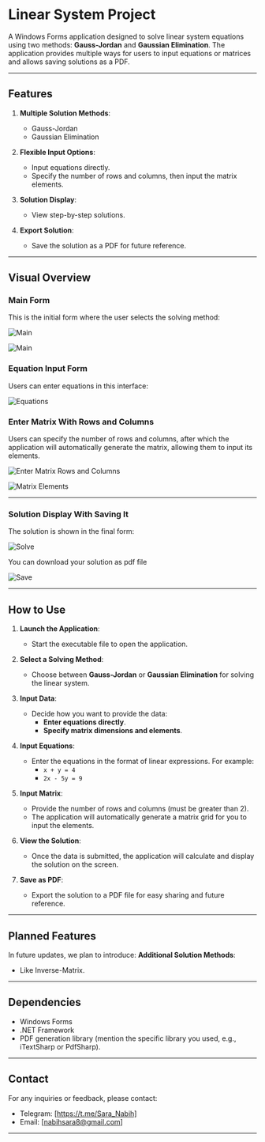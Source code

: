 # **Linear System Project**

A Windows Forms application designed to solve linear system equations using two methods: **Gauss-Jordan** and **Gaussian Elimination**. The application provides multiple ways for users to input equations or matrices and allows saving solutions as a PDF.

---

## **Features**  
1. **Multiple Solution Methods**:  
   - Gauss-Jordan  
   - Gaussian Elimination  

2. **Flexible Input Options**:  
   - Input equations directly.  
   - Specify the number of rows and columns, then input the matrix elements.

3. **Solution Display**:  
   - View step-by-step solutions.  

4. **Export Solution**:  
   - Save the solution as a PDF for future reference.

---

## **Visual Overview**  

### Main Form
This is the initial form where the user selects the solving method:

![Main](https://github.com/user-attachments/assets/4eaf79b8-8e90-4421-9904-28482a791cc7)

![Main](https://github.com/user-attachments/assets/b6cd1a94-b907-4f09-b793-53eb659197fe)

### Equation Input Form
Users can enter equations in this interface:

![Equations](https://github.com/user-attachments/assets/541001ae-1762-4535-b53c-7a03ed1f7b24)

### Enter Matrix With Rows and Columns
Users can specify the number of rows and columns, after which the application will automatically generate the matrix, allowing them to input its elements.

![Enter Matrix Rows and Columns](https://github.com/user-attachments/assets/e68c6999-b4c2-46fe-bc19-ab9c60f81e28)

![Matrix Elements](https://github.com/user-attachments/assets/c4ff71e6-4774-4788-8806-7825b6df7c8b)

---

### Solution Display With Saving It
The solution is shown in the final form:

![Solve](https://github.com/user-attachments/assets/7e90afeb-5916-43d4-aa04-00fff02c8b21)

You can download your solution as pdf file

![Save](https://github.com/user-attachments/assets/b6bf6456-b2c3-4603-88d2-abc2288215f9)


---


## **How to Use**  

1. **Launch the Application**:  
   - Start the executable file to open the application.  

2. **Select a Solving Method**:  
   - Choose between **Gauss-Jordan** or **Gaussian Elimination** for solving the linear system.  

3. **Input Data**:  
   - Decide how you want to provide the data:  
     - **Enter equations directly**.  
     - **Specify matrix dimensions and elements**.  

4. **Input Equations**:  
   - Enter the equations in the format of linear expressions. For example:  
     - `x + y = 4`  
     - `2x - 5y = 9`  

5. **Input Matrix**:  
   - Provide the number of rows and columns (must be greater than 2).  
   - The application will automatically generate a matrix grid for you to input the elements.  

6. **View the Solution**:  
   - Once the data is submitted, the application will calculate and display the solution on the screen.  

7. **Save as PDF**:  
   - Export the solution to a PDF file for easy sharing and future reference.  

---


## **Planned Features**  
In future updates, we plan to introduce: 
 **Additional Solution Methods**:  
   - Like Inverse-Matrix.
     
---

## **Dependencies**  
- Windows Forms  
- .NET Framework
- PDF generation library (mention the specific library you used, e.g., iTextSharp or PdfSharp).
  
---

## **Contact**  
For any inquiries or feedback, please contact:   
- Telegram: [https://t.me/Sara_Nabih]
- Email: [nabihsara8@gmail.com] 

---
